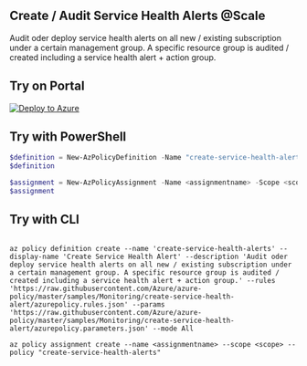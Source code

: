 ## Create / Audit Service Health Alerts @Scale

Audit oder deploy service health alerts on all new / existing subscription under a certain management group. A specific resource group is audited / created including a service health alert + action group.

## Try on Portal

[![Deploy to Azure](http://azuredeploy.net/deploybutton.png)](https://portal.azure.com/#blade/Microsoft_Azure_Policy/CreatePolicyDefinitionBlade/uri/https%3A%2F%2Fraw.githubusercontent.com%2FAzure%2Fazure-policy%2Fmaster%2Fsamples%2FMonitoring%2Fcreate-service-health-alert%2Fazurepolicy.json)

## Try with PowerShell

````powershell
$definition = New-AzPolicyDefinition -Name "create-service-health-alerts" -DisplayName "Create Service Health Alert" -description "Audit oder deploy service health alerts on all new / existing subscription under a certain management group. A specific resource group is audited / created including a service health alert + action group." -Policy 'https://raw.githubusercontent.com/Azure/azure-policy/master/samples/Monitoring/create-service-health-alert/azurepolicy.rules.json' -Parameter 'https://raw.githubusercontent.com/Azure/azure-policy/master/samples/Monitoring/create-service-health-alert/azurepolicy.parameters.json' -Mode All
$definition

$assignment = New-AzPolicyAssignment -Name <assignmentname> -Scope <scope> -resourceGroupName <resourceGroupName> -actionGroupName <actionGroupName> -actionGroupShortName <actionGroupShortName> -emailAddress <emailAddress> -activityLogAlertName <activityLogAlertName> -PolicyDefinition $definition
$assignment 
````

## Try with CLI

````cli

az policy definition create --name 'create-service-health-alerts' --display-name 'Create Service Health Alert' --description 'Audit oder deploy service health alerts on all new / existing subscription under a certain management group. A specific resource group is audited / created including a service health alert + action group.' --rules 'https://raw.githubusercontent.com/Azure/azure-policy/master/samples/Monitoring/create-service-health-alert/azurepolicy.rules.json' --params 'https://raw.githubusercontent.com/Azure/azure-policy/master/samples/Monitoring/create-service-health-alert/azurepolicy.parameters.json' --mode All

az policy assignment create --name <assignmentname> --scope <scope> --policy "create-service-health-alerts" 

````
